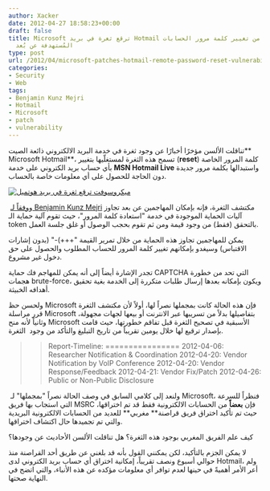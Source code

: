 ```yaml
---
author: Xacker
date: 2012-04-27 18:58:23+00:00
draft: false
title: Microsoft ترقع ثغرة في بريد Hotmail كانت تُمكّن من تغيير كلمة مرور الحسابات
  المُستهدفة عن بُعد
type: post
url: /2012/04/microsoft-patches-hotmail-remote-password-reset-vulnerability/
categories:
- Security
- Web
tags:
- Benjamin Kunz Mejri
- Hotmail
- Microsoft
- patch
- vulnerability
---
```


تناقلت الألسن مؤخرًا أخبارًا عن وجود ثغرة في خدمة البريد الالكتروني ذائعة الصيت** Microsoft Hotmail**، تسمح هذه الثغرة لمستغلّيها بتغيير (**reset**) كلمة المرور الخاصة بأي حساب بريد الكتروني على خدمة **MSN Hotmail Live** واستبدالها بكلمة مرور جديدة دون الحاجة للحصول على أي معلومات خاصة بالحساب.




[![ميكروسوفت ترقع ثغرة في بريد هوتميل](https://www.it-scoop.com/wp-content/uploads/2012/04/hotmail-remote-password-reset-vulnerability.png)
](https://www.it-scoop.com/wp-content/uploads/2012/04/hotmail-remote-password-reset-vulnerability.png)




 و[وفقاً لـ Benjamin Kunz Mejri](http://thehackernews.com/2012/04/0day-remote-password-reset.html) مكتشف الثغرة، فإنه بإمكان المهاجمين عن بعد تجاوز آليات الحماية الموجودة في خدمة "استعادة كلمة المرور"، حيث تقوم آلية حماية الـ token بالتحقق (فقط) من وجود قيمة ومن ثم تقوم بحجب الوصول أو غلق جلسة العمل.




يمكن للمهاجمين تجاوز هذه الحماية من خلال تمرير القيمة "+++)-" (بدون إشارات الاقتباس) وسيغدو بإمكانهم تغيير كلمة المرور للحساب المطلوب والحصول على حق دخول غير مشروع.




تجدر الإشارة أيضاً إلى أنه يمكن للمهاجم فك حماية CAPTCHA التي تحد من خطورة هجمات brute-force، ويكون بإمكانه بعدها إرسال طلبات متكررة إلى الخدمة بغية تحقيق أهدافه الخبيثة.




ولحسن حظ Microsoft فإن هذه الحالة كانت بمجملها نصراً لها، أولاً لأن مكتشف الثغرة قرر مراسلة Microsoft بتفاصيلها بدلاً من تسريبها عبر الانترنت أو بيعها لجهات مجهولة، وثانياً لأنه منح Microsoft الأسبقية في تصحيح الثغرة قبل تفاقم خطورتها، حيث قامت بإصدار ترقيع لها خلال يومين تقريباً من تاريخ التبليغ والتأكد من وجود  الثغرة.





<blockquote>

> 
> Report-Timeline:
================
2012-04-06: Researcher Notification & Coordination
2012-04-20: Vendor Notification by VoIP Conference
2012-04-20: Vendor Response/Feedback
2012-04-21: Vendor Fix/Patch
2012-04-26: Public or Non-Public Disclosure
> 
> 
</blockquote>




 ولنعد إلى كلامي السابق في وصف الحالة نصراً "بمجملها" لـ Microsoft، فنظراً للسرعة التي استجاب بها فريق MSRC فإن **بعضاً** من الحسابات الالكترونية فقط قد تم اختراقها، حيث تم تأكيد اختراق فريق قراصنة** مغربي** للعديد من الحسابات الالكترونية البريدية والتي تم تجميدها حال اكتشاف اختراقها.




كيف علم الفريق المغربي بوجود هذه الثغرة؟ هل تناقلت الألسن الأحاديث عن وجودها؟




لا يمكن الجزم بالتأكيد، لكن يمكنني القول بأنه قد بلغني عن طريق أحد القراصنة منذ حوالي أسبوع ونصف تقريباً، إمكانية اختراق أي حساب بريد الكتروني لدى Hotmail، ولم أعر الأمر أهميةً في حينها لعدم توافر أي معلومات مؤكده عن هذه الأنباء، والتي اتضح في النهاية صحتها.
